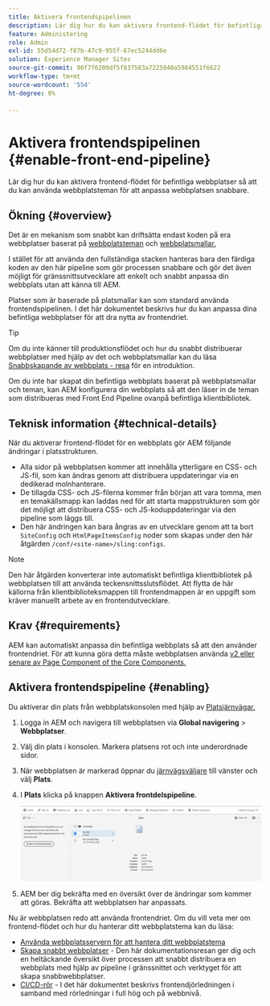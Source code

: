 ```yaml
---
title: Aktivera frontendspipelinen
description: Lär dig hur du kan aktivera frontend-flödet för befintliga webbplatser så att du kan använda webbplatsteman för att anpassa webbplatsen snabbare.
feature: Administering
role: Admin
exl-id: 55d54d72-f87b-47c9-955f-67ec5244dd6e
solution: Experience Manager Sites
source-git-commit: 90f7f6209df5f837583a7225940a5984551f6622
workflow-type: tm+mt
source-wordcount: '554'
ht-degree: 0%

---
```


# Aktivera frontendspipelinen {#enable-front-end-pipeline}

Lär dig hur du kan aktivera frontend-flödet för befintliga webbplatser så att du kan använda webbplatsteman för att anpassa webbplatsen snabbare.

## Ökning {#overview}

Det är en mekanism som snabbt kan driftsätta endast koden på era webbplatser baserat på [webbplatsteman](site-themes.md) och [webbplatsmallar.](site-templates.md)

I stället för att använda den fullständiga stacken hanteras bara den färdiga koden av den här pipeline som gör processen snabbare och gör det även möjligt för gränssnittsutvecklare att enkelt och snabbt anpassa din webbplats utan att känna till AEM.

Platser som är baserade på platsmallar kan som standard använda frontendspipelinen. I det här dokumentet beskrivs hur du kan anpassa dina befintliga webbplatser för att dra nytta av frontendriet.

>[!TIP]
>
>Om du inte känner till produktionsflödet och hur du snabbt distribuerar webbplatser med hjälp av det och webbplatsmallar kan du läsa [Snabbskapande av webbplats - resa](/help/journey-sites/quick-site/overview.md) för en introduktion.

Om du inte har skapat din befintliga webbplats baserat på webbplatsmallar och teman, kan AEM konfigurera din webbplats så att den läser in de teman som distribueras med Front End Pipeline ovanpå befintliga klientbibliotek.

## Teknisk information {#technical-details}

När du aktiverar frontend-flödet för en webbplats gör AEM följande ändringar i platsstrukturen.

* Alla sidor på webbplatsen kommer att innehålla ytterligare en CSS- och JS-fil, som kan ändras genom att distribuera uppdateringar via en dedikerad molnhanterare.
* De tillagda CSS- och JS-filerna kommer från början att vara tomma, men en temakällsmapp kan laddas ned för att starta mappstrukturen som gör det möjligt att distribuera CSS- och JS-koduppdateringar via den pipeline som läggs till.
* Den här ändringen kan bara ångras av en utvecklare genom att ta bort `SiteConfig` och `HtmlPageItemsConfig` noder som skapas under den här åtgärden `/conf/<site-name>/sling:configs`.

>[!NOTE]
>
>Den här åtgärden konverterar inte automatiskt befintliga klientbibliotek på webbplatsen till att använda teckensnittsslutsflödet. Att flytta de här källorna från klientbiblioteksmappen till frontendmappen är en uppgift som kräver manuellt arbete av en frontendutvecklare.

## Krav {#requirements}

AEM kan automatiskt anpassa din befintliga webbplats så att den använder frontendriet. För att kunna göra detta måste webbplatsen använda [v2 eller senare av Page Component of the Core Components.](https://experienceleague.adobe.com/docs/experience-manager-core-components/using/components/page.html)

## Aktivera frontendspipeline {#enabling}

Du aktiverar din plats från webbplatskonsolen med hjälp av [Platsjärnvägar.](site-rail.md)

1. Logga in AEM och navigera till webbplatsen via **Global navigering** > **Webbplatser**.
1. Välj din plats i konsolen. Markera platsens rot och inte underordnade sidor.
1. När webbplatsen är markerad öppnar du [järnvägsväljare](/help/sites-cloud/authoring/basic-handling.md#rail-selector) till vänster och välj **Plats**.
1. I **Plats** klicka på knappen **Aktivera frontdelspipeline**.

   ![Aktivera frontendpipeline](/help/sites-cloud/administering/assets/enable-front-end-pipeline.png)

1. AEM ber dig bekräfta med en översikt över de ändringar som kommer att göras. Bekräfta att webbplatsen har anpassats.

Nu är webbplatsen redo att använda frontendriet. Om du vill veta mer om frontend-flödet och hur du hanterar ditt webbplatstema kan du läsa:

* [Använda webbplatsservern för att hantera ditt webbplatstema](site-rail.md)
* [Skapa snabbt webbplatser](/help/journey-sites/quick-site/overview.md) - Den här dokumentationsresan ger dig och en heltäckande översikt över processen att snabbt distribuera en webbplats med hjälp av pipeline i gränssnittet och verktyget för att skapa snabbwebbplatser.
* [CI/CD-rör](/help/implementing/cloud-manager/configuring-pipelines/introduction-ci-cd-pipelines.md#front-end) - I det här dokumentet beskrivs frontendjörledningen i samband med rörledningar i full hög och på webbnivå.
